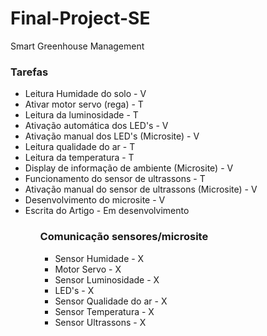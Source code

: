 # Final-Project-SE
Smart Greenhouse Management

### Tarefas
<ul>
<li>Leitura Humidade do solo - V
<li>Ativar motor servo (rega) - T
<li>Leitura da luminosidade - T
<li>Ativação automática dos LED's - V
<li>Ativação manual dos LED's (Microsite) - V
<li>Leitura qualidade do ar - T
<li>Leitura da temperatura - T
<li>Display de informação de ambiente (Microsite) - V
<li>Funcionamento do sensor de ultrassons - T
<li>Ativação manual do sensor de ultrassons (Microsite) - V
<li>Desenvolvimento do microsite - V
<li>Escrita do Artigo - Em desenvolvimento
<ul>
  
### Comunicação sensores/microsite
<ul>
<li>Sensor Humidade - X
<li>Motor Servo - X
<li>Sensor Luminosidade - X
<li>LED's - X
<li>Sensor Qualidade do ar - X
<li>Sensor Temperatura - X
<li>Sensor Ultrassons - X
<ul>
